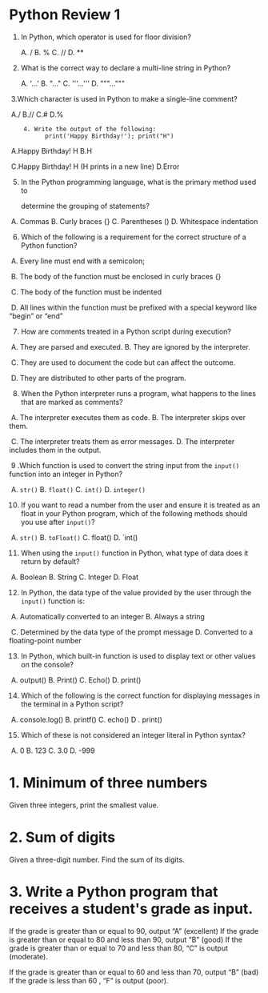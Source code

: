 # Python Review 1

1. In Python, which operator is used for floor division?

   A. /        B. %     C. //     D. **

2. What is the correct way to declare a multi-line string in Python?

   A. '…'    B. "…"     C. '''…'''     D. """…"""

​         3.Which character is used in Python to make a single-line comment?

​              A./       B.//      C.#      D.%

        4. Write the output of the following:
              print('Happy Birthday!'); print("H")

​             A.Happy Birthday! H                                        B.H 

​             C.Happy Birthday! H (H prints in a new line)     D.Error

   5. In the Python programming language, what is the primary method used to 

      determine the grouping of statements?

​             A. Commas     B. Curly braces {}     C. Parentheses ()     D. Whitespace indentation

6. Which of the following is a requirement for the correct structure of a Python function?

​             A. Every line must end with a semicolon; 

​             B. The body of the function must be enclosed in curly braces {} 

​             C. The body of the function must be indented 

​             D. All lines within the function must be prefixed with a special keyword like “begin” or “end”

7. How are comments treated in a Python script during execution?

​            A. They are parsed and executed.       B. They are ignored by the interpreter. 

​            C. They are used to document the code but can affect the outcome.

​            D. They are distributed to other parts of the program.

8. When the Python interpreter runs a program, what happens to the lines that are marked as comments?

​            A. The interpreter executes them as code.                B. The interpreter skips over them. 

​            C. The interpreter treats them as error messages.   D. The interpreter includes them in the output.

​           9 .Which function is used to convert the string input from the `input()` function into an integer in Python?

​           A. `str()`     B. `float()`      C. `int()`     D. `integer()`

10. If you want to read a number from the user and ensure it is treated as an float in your Python program, which of the following methods should you use after `input()`?

​         A. `str()`     B. `toFloat()`     C. float()       D. `int()

11. When using the `input()` function in Python, what type of data does it return by default?

​        A. Boolean     B. String     C. Integer     D. Float

12. In Python, the data type of the value provided by the user through the `input()` function is:

​         A. Automatically converted to an integer                               B. Always a string 

​        C. Determined by the data type of the prompt message       D. Converted to a floating-point number

13. In Python, which built-in function is used to display text or other values on the console?

​         A. output()     B. Print()        C. Echo()          D. print()

14. Which of the following is the correct function for displaying messages in the terminal in a Python script?

​           A. console.log()      B. printf()          C. echo()         D . print()

15. Which of these is not considered an integer literal in Python syntax?

​           A. 0     B. 123     C. 3.0     D. -999

# 1. Minimum of three numbers

Given three integers, print the smallest value.











# 2. Sum of digits

Given a three-digit number. Find the sum of its digits.











# 3. Write a Python program that receives a student's grade as input. 

If the grade is greater than or equal to 90, output “A” (excellent)
If the grade is greater than or equal to 80 and less than 90, output “B” (good)
If the grade is greater than or equal to 70 and less than 80, “C” is output (moderate).

If the grade is greater than or equal to 60 and less than 70, output “B” (bad)
If the grade is less than 60 , “F” is output (poor).

